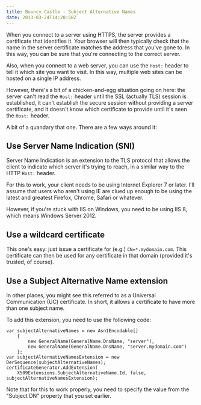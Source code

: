 ```yaml
---
title: Bouncy Castle - Subject Alternative Names
date: 2013-03-24T14:20:58Z
---
```

When you connect to a server using HTTPS, the server provides a certificate that identifies it. Your browser will then typically check that the name in the server certificate matches the address that you've gone to. In this way, you can be sure that you're connecting to the correct server.

Also, when you connect to a web server, you can use the `Host:` header to tell it which site you want to visit. In this way, multiple web sites can be hosted on a single IP address.

However, there's a bit of a chicken-and-egg situation going on here: the server can't read the `Host:` header until the SSL (actually TLS) session is established, it can't establish the secure session without providing a server certificate, and it doesn't know which certificate to provide until it's seen the `Host:` header.

A bit of a quandary that one. There are a few ways around it:

Use Server Name Indication (SNI)
--

Server Name Indication is an extension to the TLS protocol that allows the client to indicate which server it's trying to reach, in a similar way to the HTTP `Host:` header.

For this to work, your client needs to be using Internet Explorer 7 or later. I'll assume that users who aren't using IE are clued up enough to be using the latest and greatest Firefox, Chrome, Safari or whatever.

However, if you're stuck with IIS on Windows, you need to be using IIS 8, which means Windows Server 2012.

Use a wildcard certificate
--

This one's easy: just issue a certificate for (e.g.) `CN=*.mydomain.com`. This certificate can then be used for any certificate in that domain (provided it's trusted, of course).

Use a Subject Alternative Name extension
--

In other places, you might see this referred to as a Universal Communication (UC) certificate. In short, it allows a certificate to have more than one subject name.

To add this extension, you need to use the following code:

    var subjectAlternativeNames = new Asn1Encodable[]
	    {
	        new GeneralName(GeneralName.DnsName, "server"),
	        new GeneralName(GeneralName.DnsName, "server.mydomain.com")
	    };
	var subjectAlternativeNamesExtension = new DerSequence(subjectAlternativeNames);
	certificateGenerator.AddExtension(
	    X509Extensions.SubjectAlternativeName.Id, false, subjectAlternativeNamesExtension);
	
Note that for this to work properly, you need to specify the value from the "Subject DN" property that you set earlier.
